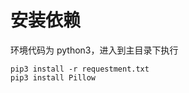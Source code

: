 # 安装依赖

环境代码为 python3，进入到主目录下执行

```
pip3 install -r requestment.txt
pip3 install Pillow
```

  



